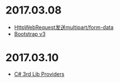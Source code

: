 # 2017.03.08
- [HttpWebRequest发送multipart/form-data](http://www.cnblogs.com/greenerycn/archive/2010/05/15/csharp_http_post.html)
- [Bootstrap v3](http://v3.bootcss.com/)

# 2017.03.10
- [C# 3rd Lib Providers](https://github.com/PomeloFoundation)
